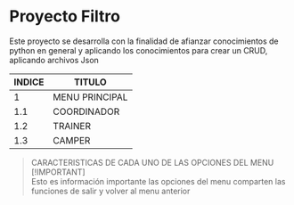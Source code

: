 # Proyecto Filtro 
Este proyecto se desarrolla con la finalidad de afianzar conocimientos de python en general y aplicando los conocimientos para crear un CRUD, aplicando archivos Json

|  INDICE  |  TITULO  |
|--|--|
| 1 | MENU PRINCIPAL | 
|1.1| COORDINADOR    |
|1.2| TRAINER        |
|1.3| CAMPER         |

>CARACTERISTICAS DE CADA UNO DE LAS OPCIONES DEL MENU
> [!IMPORTANT]  
> Esto es información importante las opciones del menu comparten las funciones de salir y volver al menu anterior

